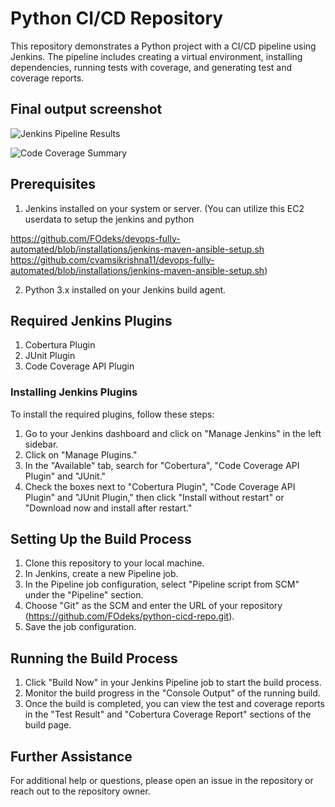 # Python CI/CD Repository

This repository demonstrates a Python project with a CI/CD pipeline using Jenkins. The pipeline includes creating a virtual environment, installing dependencies, running tests with coverage, and generating test and coverage reports.

## Final output screenshot

![Jenkins Pipeline Results](https://github.com/cvamsikrishna11/python-cicd-repo/blob/main/result.png)


![Code Coverage Summary](https://github.com/cvamsikrishna11/python-cicd-repo/blob/main/coverage-summary.png)


## Prerequisites

1. Jenkins installed on your system or server. (You can utilize this EC2 userdata to setup the jenkins and python 

https://github.com/FOdeks/devops-fully-automated/blob/installations/jenkins-maven-ansible-setup.sh
https://github.com/cvamsikrishna11/devops-fully-automated/blob/installations/jenkins-maven-ansible-setup.sh)

2. Python 3.x installed on your Jenkins build agent.

## Required Jenkins Plugins

1. Cobertura Plugin
2. JUnit Plugin
3. Code Coverage API Plugin

### Installing Jenkins Plugins

To install the required plugins, follow these steps:

1. Go to your Jenkins dashboard and click on "Manage Jenkins" in the left sidebar.
2. Click on "Manage Plugins."
3. In the "Available" tab, search for "Cobertura", "Code Coverage API Plugin" and "JUnit."
4. Check the boxes next to "Cobertura Plugin", "Code Coverage API Plugin"  and "JUnit Plugin," then click "Install without restart" or "Download now and install after restart."

## Setting Up the Build Process

1. Clone this repository to your local machine.
2. In Jenkins, create a new Pipeline job.
3. In the Pipeline job configuration, select "Pipeline script from SCM" under the "Pipeline" section.
4. Choose "Git" as the SCM and enter the URL of your repository  (https://github.com/FOdeks/python-cicd-repo.git).
5. Save the job configuration.

## Running the Build Process

1. Click "Build Now" in your Jenkins Pipeline job to start the build process.
2. Monitor the build progress in the "Console Output" of the running build.
3. Once the build is completed, you can view the test and coverage reports in the "Test Result" and "Cobertura Coverage Report" sections of the build page.

## Further Assistance

For additional help or questions, please open an issue in the repository or reach out to the repository owner.
